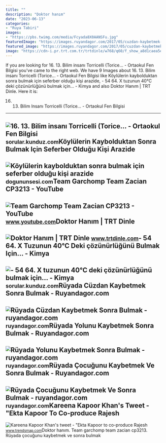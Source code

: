 ```yaml
---
title: ""
description: "Doktor hanım"
date: "2023-06-13"
categories:
- "Ruya Tabiri"
images:
- "https://pbs.twimg.com/media/Fcyada8X0AANSFu.jpg"
featuredImage: "https://images.ruyandagor.com/2017/05/cuzdan-kaybetmek-sonra-bulmak-2205.jpg"
featured_image: "https://images.ruyandagor.com/2017/05/cuzdan-kaybetmek-sonra-bulmak-2205.jpg"
image: "https://cdn-i.pr.trt.com.tr/trtdinle/w768/q60/f_show_a8d1caea5eea90406b0933b4df071a17.jpeg"
---
```


If you are looking for 16. 13. Bilim insanı Torricelli (Torice... - Ortaokul Fen Bilgisi you've came to the right web. We have 9 Images about 16. 13. Bilim insanı Torricelli (Torice... - Ortaokul Fen Bilgisi like Köylülerin kaybolduktan sonra bulmak için seferber olduğu kişi arazide, - 54 64. X tuzunun 40°C deki çözünürlüğünü bulmak için... - Kimya and also Doktor Hanım | TRT Dinle. Here it is:

16. 13. Bilim Insanı Torricelli (Torice... - Ortaokul Fen Bilgisi
-----------------------------------------------------------------

 ![16. 13. Bilim insanı Torricelli (Torice... - Ortaokul Fen Bilgisi](https://media.kunduz.com/media/question/seo/raw/20220401201007423009-3570209_kfwGpr2O9.jpg?h=512) <small>sorular.kunduz.com</small>Köylülerin Kaybolduktan Sonra Bulmak Için Seferber Olduğu Kişi Arazide
----------------------------------------------------------------------

 ![Köylülerin kaybolduktan sonra bulmak için seferber olduğu kişi arazide](https://dogununsesi.com/wp-content/uploads/2022/06/1.jpg) <small>dogununsesi.com</small>Team Garchomp Team Zacian CP3213 - YouTube
------------------------------------------

 ![Team Garchomp Team Zacian CP3213 - YouTube](https://i.ytimg.com/vi/HYLCwcE-Dgc/maxres2.jpg?sqp=-oaymwEoCIAKENAF8quKqQMcGADwAQH4AYwCgALgA4oCDAgAEAEYRSBHKGUwDw==&rs=AOn4CLC_ulBvmvqa2cf2uT56Qfk3FCYaDA) <small>www.youtube.com</small>Doktor Hanım | TRT Dinle
------------------------

 ![Doktor Hanım | TRT Dinle](https://cdn-i.pr.trt.com.tr/trtdinle/w768/q60/f_show_a8d1caea5eea90406b0933b4df071a17.jpeg) <small>www.trtdinle.com</small>- 54 64. X Tuzunun 40°C Deki çözünürlüğünü Bulmak Için... - Kimya
-----------------------------------------------------------------

 ![- 54 64. X tuzunun 40°C deki çözünürlüğünü bulmak için... - Kimya](https://media.kunduz.com/media/question/seo/raw/20220319145231838723-262159_sw2pk0ASt.jpg?h=512) <small>sorular.kunduz.com</small>Rüyada Cüzdan Kaybetmek Sonra Bulmak - Ruyandagor.com
-----------------------------------------------------

 ![Rüyada Cüzdan Kaybetmek Sonra Bulmak - ruyandagor.com](https://images.ruyandagor.com/2017/05/cuzdan-kaybetmek-sonra-bulmak-2205.jpg) <small>ruyandagor.com</small>Rüyada Yolunu Kaybetmek Sonra Bulmak - Ruyandagor.com
-----------------------------------------------------

 ![Rüyada Yolunu Kaybetmek Sonra Bulmak - ruyandagor.com](https://images.ruyandagor.com/2017/05/yolunu-kaybetmek-sonra-bulmak-2208.jpg) <small>ruyandagor.com</small>Rüyada Çocuğunu Kaybetmek Ve Sonra Bulmak - Ruyandagor.com
----------------------------------------------------------

 ![Rüyada Çocuğunu Kaybetmek Ve Sonra Bulmak - ruyandagor.com](https://images.ruyandagor.com/2017/05/cocugunu-kaybetmek-ve-sonra-bulmak-1601.jpg) <small>ruyandagor.com</small>Kareena Kapoor Khan's Tweet - "Ekta Kapoor To Co-produce Rajesh
---------------------------------------------------------------

 ![Kareena Kapoor Khan's tweet - "Ekta Kapoor to co-produce Rajesh](https://pbs.twimg.com/media/Fcyada8X0AANSFu.jpg) <small>www.trendsmap.com</small>Doktor hanım. Team garchomp team zacian cp3213. Rüyada çocuğunu kaybetmek ve sonra bulmak
